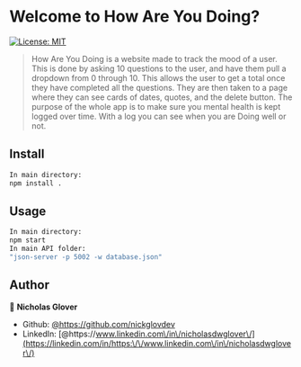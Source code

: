 # Welcome to How Are You Doing? 

[![License: MIT](https://img.shields.io/badge/License-MIT-yellow.svg)](#)

>   How Are You Doing is a website made to track the mood of a user. This is done by asking 10 questions to the user, and have them pull a dropdown from 0 through 10. This allows the user to get a total once they have completed all the questions. They are then taken to a page where they can see cards of dates, quotes, and the delete button. The purpose of the whole app is to make sure you mental health is kept logged over time. With a log you can see when you are Doing well or not. 

## Install

```sh
In main directory:
npm install .
```

## Usage

```sh
In main directory:
npm start
In main API folder: 
"json-server -p 5002 -w database.json"

```

## Author

👤 **Nicholas Glover**

* Github: [@https:\/\/github.com\/nickglovdev](https://github.com/https:\/\/github.com\/nickglovdev)
* LinkedIn: [@https:\/\/www.linkedin.com\/in\/nicholasdwglover\/](https://linkedin.com/in/https:\/\/www.linkedin.com\/in\/nicholasdwglover\/)
